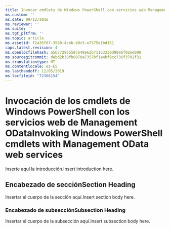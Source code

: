 ```yaml
---
title: Invocar cmdlets de Windows PowerShell con servicios web Management OData | Microsoft Docs
ms.custom: ''
ms.date: 09/12/2016
ms.reviewer: ''
ms.suite: ''
ms.tgt_pltfrm: ''
ms.topic: article
ms.assetid: f2a35f87-3580-4ceb-b0c5-e7575e1bd151
caps.latest.revision: 4
ms.openlocfilehash: a5677296558c648e62b71153330d90e6f02ed098
ms.sourcegitcommit: debd2b38fb8070a7357bf1a4bf9cc736f3702f31
ms.translationtype: MT
ms.contentlocale: es-ES
ms.lasthandoff: 12/05/2019
ms.locfileid: "72366154"
---
```

# <a name="invoking-windows-powershell-cmdlets-with-management-odata-web-services"></a><span data-ttu-id="fc31e-102">Invocación de los cmdlets de Windows PowerShell con los servicios web de Management OData</span><span class="sxs-lookup"><span data-stu-id="fc31e-102">Invoking Windows PowerShell cmdlets with Management OData web services</span></span>

<span data-ttu-id="fc31e-103">Inserte aquí la introducción.</span><span class="sxs-lookup"><span data-stu-id="fc31e-103">Insert introduction here.</span></span>

## <a name="section-heading"></a><span data-ttu-id="fc31e-104">Encabezado de sección</span><span class="sxs-lookup"><span data-stu-id="fc31e-104">Section Heading</span></span>

<span data-ttu-id="fc31e-105">Insertar el cuerpo de la sección aquí.</span><span class="sxs-lookup"><span data-stu-id="fc31e-105">Insert section body here.</span></span>

### <a name="subsection-heading"></a><span data-ttu-id="fc31e-106">Encabezado de subsección</span><span class="sxs-lookup"><span data-stu-id="fc31e-106">Subsection Heading</span></span>

<span data-ttu-id="fc31e-107">Insertar el cuerpo de la subsección aquí.</span><span class="sxs-lookup"><span data-stu-id="fc31e-107">Insert subsection body here.</span></span>